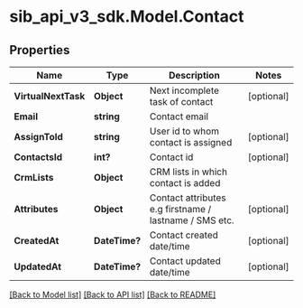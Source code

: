 # sib_api_v3_sdk.Model.Contact
## Properties

Name | Type | Description | Notes
------------ | ------------- | ------------- | -------------
**VirtualNextTask** | **Object** | Next incomplete task of contact | [optional] 
**Email** | **string** | Contact email | 
**AssignToId** | **string** | User id to whom contact is assigned | [optional] 
**ContactsId** | **int?** | Contact id | [optional] 
**CrmLists** | **Object** | CRM lists in which contact is added | 
**Attributes** | **Object** | Contact attributes e.g firstname / lastname / SMS etc. | [optional] 
**CreatedAt** | **DateTime?** | Contact created date/time | [optional] 
**UpdatedAt** | **DateTime?** | Contact updated date/time | [optional] 

[[Back to Model list]](../README.md#documentation-for-models) [[Back to API list]](../README.md#documentation-for-api-endpoints) [[Back to README]](../README.md)

